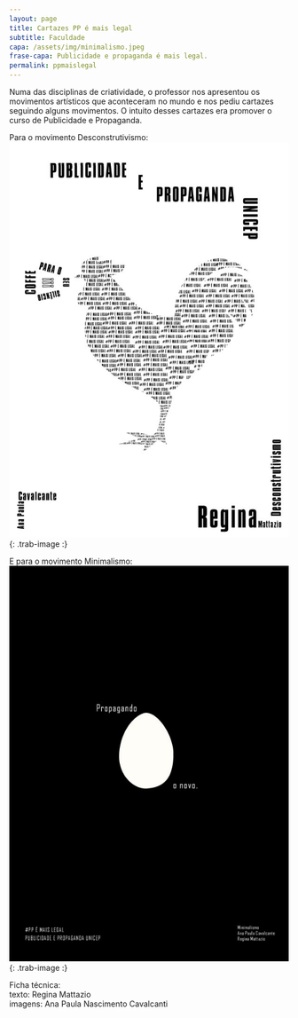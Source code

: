 ```yaml
---
layout: page
title: Cartazes PP é mais legal
subtitle: Faculdade
capa: /assets/img/minimalismo.jpeg
frase-capa: Publicidade e propaganda é mais legal.
permalink: ppmaislegal
---
```



Numa das disciplinas de criatividade, o professor nos apresentou os movimentos artísticos que aconteceram no mundo e nos pediu cartazes seguindo alguns movimentos. O intuito desses cartazes era promover o curso de Publicidade e Propaganda.

Para o movimento Desconstrutivismo:  
![Desconstrutivismo](/assets/img/descontrutivismo.jpeg){: .trab-image :}

E para o movimento Minimalismo:  
![Minimalismo](/assets/img/minimalismo.jpeg){: .trab-image :}

Ficha técnica:  
texto: Regina Mattazio  
imagens: Ana Paula Nascimento Cavalcanti
